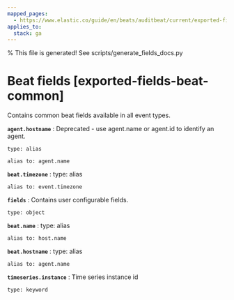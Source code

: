 ```yaml
---
mapped_pages:
  - https://www.elastic.co/guide/en/beats/auditbeat/current/exported-fields-beat-common.html
applies_to:
  stack: ga
---
```


% This file is generated! See scripts/generate_fields_docs.py

# Beat fields [exported-fields-beat-common]

Contains common beat fields available in all event types.

**`agent.hostname`**
:   Deprecated - use agent.name or agent.id to identify an agent.

    type: alias

    alias to: agent.name


**`beat.timezone`**
:   type: alias

    alias to: event.timezone


**`fields`**
:   Contains user configurable fields.

    type: object


**`beat.name`**
:   type: alias

    alias to: host.name


**`beat.hostname`**
:   type: alias

    alias to: agent.name


**`timeseries.instance`**
:   Time series instance id

    type: keyword


